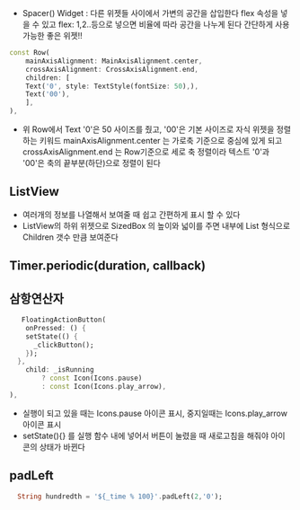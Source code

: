 - Spacer() Widget :  다른 위젯들 사이에서 가변의 공간을 삽입한다
                     flex 속성을 넣을 수 있고 flex: 1,2..등으로 넣으면 비율에 따라 공간을 나누게 된다
                     간단하게 사용가능한 좋은 위젯!!
```dart
const Row(
    mainAxisAlignment: MainAxisAlignment.center,
    crossAxisAlignment: CrossAxisAlignment.end,
    children: [
    Text('0', style: TextStyle(fontSize: 50),),
    Text('00'),
    ],
),

```
- 위 Row에서 Text '0'은 50 사이즈를 줬고, '00'은 기본 사이즈로 자식 위젯을 정렬하는 키워드
  mainAxisAlignment.center 는 가로축 기준으로 중심에 있게 되고
  crossAxisAlignment.end 는 Row기준으로 세로 축 정렬이라 텍스트 '0'과 '00'은 
  축의 끝부분(하단)으로 정렬이 된다

## ListView
- 여러개의 정보를 나열해서 보여줄 때 쉽고 간편하게 표시 할 수 있다
- ListView의 하위 위젯으로 SizedBox 의 높이와 넓이를 주면 내부에 List 형식으로 Children 갯수 만큼 보여준다

## Timer.periodic(duration, callback)


## 삼항연산자
```dart
   FloatingActionButton(
    onPressed: () {
    setState(() {
      _clickButton();
    });
  },
    child: _isRunning
        ? const Icon(Icons.pause)
        : const Icon(Icons.play_arrow),
),
```
- 실행이 되고 있을 때는 Icons.pause 아이콘 표시, 중지일때는 Icons.play_arrow 아이콘 표시
- setState(){} 를 실행 함수 내에 넣어서 버튼이 눌렸을 때 새로고침을 해줘야 아이콘의 상태가 바뀐다

## padLeft
```dart
  String hundredth = '${_time % 100}'.padLeft(2,'0');
```